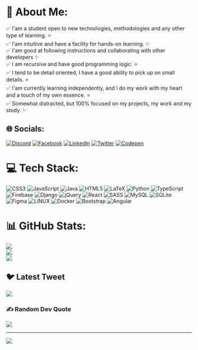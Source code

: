 # 💫 About Me:
✅ I'am a student open to new technologies, methodologies and any other type of learning. ⭐<br>✅ I'am intuitive and have a facility for hands-on learning. ✨<br>✅ I'am good at following instructions and collaborating with other developers ✨<br>✅ I am recursive and have good programming logic. ⭐<br>✅ I tend to be detail oriented, I have a good ability to pick up on small details. ⭐<br>✅ I'am currently learning independently, and I do my work with my heart and a touch of my own essence. ⭐<br>✅ Somewhat distracted, but 100% focused on my projects, my work and my study. ✨


## 🌐 Socials:
[![Discord](https://img.shields.io/badge/Discord-%237289DA.svg?logo=discord&logoColor=white)](https://discord.gg/https://discord.gg/JYXUu8Pt) [![Facebook](https://img.shields.io/badge/Facebook-%231877F2.svg?logo=Facebook&logoColor=white)](https://facebook.com/isabel.aristizabal.5492) [![LinkedIn](https://img.shields.io/badge/LinkedIn-%230077B5.svg?logo=linkedin&logoColor=white)](https://linkedin.com/in/maristizabalm07) [![Twitter](https://img.shields.io/badge/Twitter-%231DA1F2.svg?logo=Twitter&logoColor=white)](https://twitter.com/IsabelAristiz07) [![Codepen](https://img.shields.io/badge/Codepen-000000?style=for-the-badge&logo=codepen&logoColor=white)](https://codepen.io/AristiMedina) 

# 💻 Tech Stack:
![CSS3](https://img.shields.io/badge/css3-%231572B6.svg?style=for-the-badge&logo=css3&logoColor=white) ![JavaScript](https://img.shields.io/badge/javascript-%23323330.svg?style=for-the-badge&logo=javascript&logoColor=%23F7DF1E) ![Java](https://img.shields.io/badge/java-%23ED8B00.svg?style=for-the-badge&logo=java&logoColor=white) ![HTML5](https://img.shields.io/badge/html5-%23E34F26.svg?style=for-the-badge&logo=html5&logoColor=white) ![LaTeX](https://img.shields.io/badge/latex-%23008080.svg?style=for-the-badge&logo=latex&logoColor=white) ![Python](https://img.shields.io/badge/python-3670A0?style=for-the-badge&logo=python&logoColor=ffdd54) ![TypeScript](https://img.shields.io/badge/typescript-%23007ACC.svg?style=for-the-badge&logo=typescript&logoColor=white) ![Firebase](https://img.shields.io/badge/firebase-%23039BE5.svg?style=for-the-badge&logo=firebase) ![Django](https://img.shields.io/badge/django-%23092E20.svg?style=for-the-badge&logo=django&logoColor=white) ![jQuery](https://img.shields.io/badge/jquery-%230769AD.svg?style=for-the-badge&logo=jquery&logoColor=white) ![React](https://img.shields.io/badge/react-%2320232a.svg?style=for-the-badge&logo=react&logoColor=%2361DAFB) ![SASS](https://img.shields.io/badge/SASS-hotpink.svg?style=for-the-badge&logo=SASS&logoColor=white) ![MySQL](https://img.shields.io/badge/mysql-%2300f.svg?style=for-the-badge&logo=mysql&logoColor=white) ![SQLite](https://img.shields.io/badge/sqlite-%2307405e.svg?style=for-the-badge&logo=sqlite&logoColor=white) 	![Figma](https://img.shields.io/badge/figma-%23F24E1E.svg?style=for-the-badge&logo=figma&logoColor=white) ![LINUX](https://img.shields.io/badge/Linux-FCC624?style=for-the-badge&logo=linux&logoColor=black) ![Docker](https://img.shields.io/badge/docker-%230db7ed.svg?style=for-the-badge&logo=docker&logoColor=white) ![Bootstrap](https://img.shields.io/badge/bootstrap-%23563D7C.svg?style=for-the-badge&logo=bootstrap&logoColor=white) ![Angular](https://img.shields.io/badge/angular-%23DD0031.svg?style=for-the-badge&logo=angular&logoColor=white)
# 📊 GitHub Stats:
![](https://github-readme-stats.vercel.app/api?username=AristiMedina&theme=react&hide_border=false&include_all_commits=false&count_private=false)<br/>
![](https://github-readme-streak-stats.herokuapp.com/?user=AristiMedina&theme=react&hide_border=false)<br/>
![](https://github-readme-stats.vercel.app/api/top-langs/?username=AristiMedina&theme=react&hide_border=false&include_all_commits=false&count_private=false&layout=compact)

## 🐦 Latest Tweet
[![](https://gtce.itsvg.in/api?username=IsabelAristiz07)](https://github.com/VishwaGauravIn/github-twitter-card-embed)

### ✍️ Random Dev Quote
![](https://quotes-github-readme.vercel.app/api?type=horizontal&theme=dark)

---
[![](https://visitcount.itsvg.in/api?id=AristiMedina&icon=1&color=0)](https://visitcount.itsvg.in)

<!-- Proudly created with GPRM ( https://gprm.itsvg.in ) -->
